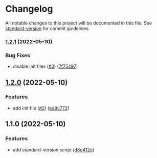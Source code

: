 # Changelog

All notable changes to this project will be documented in this file. See [standard-version](https://github.com/conventional-changelog/standard-version) for commit guidelines.

### [1.2.1](https://github.com/pdax-leo/semver/compare/v1.2.0...v1.2.1) (2022-05-10)


### Bug Fixes

* disable init files ([#3](https://github.com/pdax-leo/semver/issues/3)) ([7f75497](https://github.com/pdax-leo/semver/commit/7f754972a71388b6d6f2287c98d1b5ab6a180f15))

## [1.2.0](https://github.com/pdax-leo/semver/compare/v1.1.0...v1.2.0) (2022-05-10)


### Features

* add init file ([#2](https://github.com/pdax-leo/semver/issues/2)) ([ad9c772](https://github.com/pdax-leo/semver/commit/ad9c772df46b4b8bff77aeca3068d427c174e30f))

## 1.1.0 (2022-05-10)


### Features

* add standard-version script ([d8e412e](https://github.com/pdax-leo/semver/commit/d8e412e57572a0e4c78afe3f631bcf8bf61c964b))
